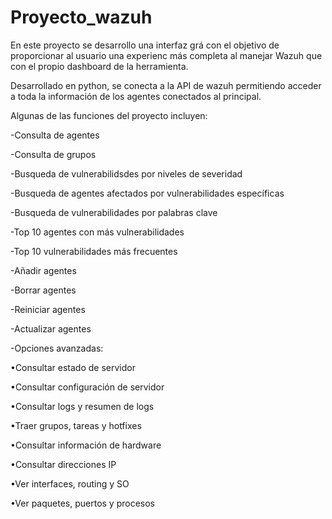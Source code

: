 # Proyecto_wazuh
En este proyecto se desarrollo una interfaz grá con el objetivo de proporcionar al usuario una experienc más completa al manejar Wazuh que con el propio dashboard de la herramienta.

Desarrollado en python, se conecta a la API de wazuh permitiendo acceder a toda la información de los agentes conectados al principal.

Algunas de las funciones del proyecto incluyen:

-Consulta de agentes

-Consulta de grupos

-Busqueda de vulnerabilidsdes por niveles de severidad 

-Busqueda de agentes afectados por vulnerabilidades específicas

-Busqueda de vulnerabilidades por palabras clave

-Top 10 agentes con más vulnerabilidades 

-Top 10 vulnerabilidades más frecuentes

-Añadir agentes 

-Borrar agentes

-Reiniciar agentes

-Actualizar agentes

-Opciones avanzadas: 

 •Consultar estado de servidor
 
 •Consultar configuración de servidor
 
 •Consultar logs y resumen de logs
 
 •Traer grupos, tareas y hotfixes
 
 •Consultar información de hardware
 
 •Consultar direcciones IP
 
 •Ver interfaces, routing y SO
 
 •Ver paquetes, puertos y procesos
